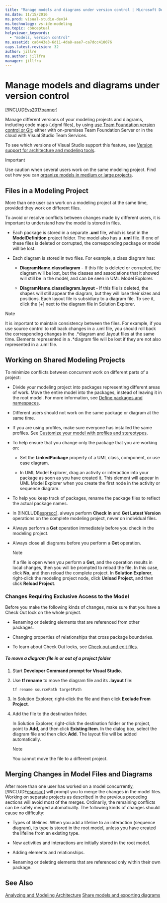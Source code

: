 ```yaml
---
title: "Manage models and diagrams under version control | Microsoft Docs"
ms.date: 11/15/2016
ms.prod: visual-studio-dev14
ms.technology: vs-ide-modeling
ms.topic: conceptual
helpviewer_keywords:
  - "models, version control"
ms.assetid: ca6443e3-6d11-4da8-aae7-ca7dcc410076
caps.latest.revision: 32
author: jillre
ms.author: jillfra
manager: jillfra
---
```

# Manage models and diagrams under version control
[!INCLUDE[vs2017banner](../includes/vs2017banner.md)]

Manage different versions of your modeling projects and diagrams, including code maps (.dgml files), by using [use Team Foundation version control or Git](https://msdn.microsoft.com/library/33267cee-fe5f-4aa3-b2cd-6d22ceace314); either with on-premises Team Foundation Server or in the cloud with Visual Studio Team Services.

 To see which versions of Visual Studio support this feature, see [Version support for architecture and modeling tools](../modeling/what-s-new-for-design-in-visual-studio.md#VersionSupport).

> [!IMPORTANT]
> Use caution when several users work on the same modeling project. Find out how you can [organize models in medium or large projects](../modeling/structure-your-modeling-solution.md).

## <a name="ModelingProjects"></a> Files in a Modeling Project
 More than one user can work on a modeling project at the same time, provided they work on different files.

 To avoid or resolve conflicts between changes made by different users, it is important to understand how the model is stored in files.

- Each package is stored in a separate **.uml** file, which is kept in the **ModelDefinition** project folder. The model also has a **.uml** file. If one of these files is deleted or corrupted, the corresponding package or model will be lost.

- Each diagram is stored in two files. For example, a class diagram has:

  - **DiagramName.classdiagram** - If this file is deleted or corrupted, the diagram will be lost, but the classes and associations that it showed will still be in the model, and can be seen in UML Model Explorer.

  - **DiagramName.classdiagram.layout** - If this file is deleted, the shapes will still appear the diagram, but they will lose their sizes and positions. Each layout file is subsidiary to a diagram file. To see it, click the [+] next to the diagram file in Solution Explorer.

> [!NOTE]
> It is important to maintain consistency between the files. For example, if you use source control to roll back changes in a .uml file, you should roll back the corresponding changes in the .*diagram and .layout files at the same time. Elements represented in a .\*diagram file will be lost if they are not also represented in a .uml file.

## <a name="Shared"></a> Working on Shared Modeling Projects
 To minimize conflicts between concurrent work on different parts of a project:

- Divide your modeling project into packages representing different areas of work. Move the entire model into the packages, instead of leaving it in the root model. For more information, see [Define packages and namespaces](../modeling/define-packages-and-namespaces.md).

- Different users should not work on the same package or diagram at the same time.

- If you are using profiles, make sure everyone has installed the same profiles. See [Customize your model with profiles and stereotypes](../modeling/customize-your-model-with-profiles-and-stereotypes.md).

- To help ensure that you change only the package that you are working on:

  - Set the **LinkedPackage** property of a UML class, component, or use case diagram.

  - In UML Model Explorer, drag an activity or interaction into your package as soon as you have created it. This element will appear in UML Model Explorer when you create the first node in the activity or sequence diagram.

- To help you keep track of packages, rename the package files to reflect the actual package names.

- In [!INCLUDE[esprscc](../includes/esprscc-md.md)], always perform **Check In** and **Get Latest Version** operations on the complete modeling project, never on individual files.

- Always perform a **Get** operation immediately before you check in the modeling project.

- Always close all diagrams before you perform a **Get** operation.

    > [!NOTE]
    > If a file is open when you perform a **Get**, and the operation results in local changes, then you will be prompted to reload the file. In this case, click **No**, and then reload the complete project. In **Solution Explorer**, right-click the modeling project node, click **Unload Project**, and then click **Reload Project**.

### <a name="Exclusive"></a> Changes Requiring Exclusive Access to the Model
 Before you make the following kinds of changes, make sure that you have a Check Out lock on the whole project.

- Renaming or deleting elements that are referenced from other packages.

- Changing properties of relationships that cross package boundaries.

- To learn about Check Out locks, see [Check out and edit files](https://msdn.microsoft.com/library/eb404d63-c448-4994-9416-3e6d50ec554a).

##### To move a diagram file in or out of a project folder

1. Start **Developer Command prompt for Visual Studio**.

2. Use **tf rename** to move the diagram file and its **.layout** file:

     `tf rename sourcePath targetPath`

3. In Solution Explorer, right-click the file and then click **Exclude From Project**.

4. Add the file to the destination folder.

     In Solution Explorer, right-click the destination folder or the project, point to **Add**, and then click **Existing Item**. In the dialog box, select the diagram file and then click **Add**. The layout file will be added automatically.

    > [!NOTE]
    > You cannot move the file to a different project.

## <a name="Merging"></a> Merging Changes in Model Files and Diagrams
 After more than one user has worked on a model concurrently, [!INCLUDE[esprscc](../includes/esprscc-md.md)] will prompt you to merge the changes in the model files. Working on separate projects as described in the previous preceding sections will avoid most of the merges. Ordinarily, the remaining conflicts can be safely merged automatically. The following kinds of changes should cause no difficulty:

- Types of lifelines. When you add a lifeline to an interaction (sequence diagram), its type is stored in the root model, unless you have created the lifeline from an existing type.

- New activities and interactions are initially stored in the root model.

- Adding elements and relationships.

- Renaming or deleting elements that are referenced only within their own package.

## See Also
 [Analyzing and Modeling Architecture](../modeling/analyze-and-model-your-architecture.md)
 [Share models and exporting diagrams](../modeling/share-models-and-exporting-diagrams.md)
